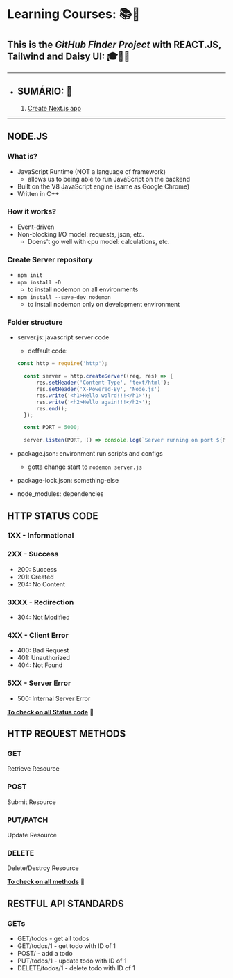 # **Learning Courses:** :books::brain:

## This is the ***GitHub Finder Project*** with **REACT.JS**, **Tailwind** and **Daisy UI**: :mortar_board::closed_book::robot:

***

- ## **SUMÁRIO:** :round_pushpin:

    1. [Create Next.js app](./1-intro/)

***

## **NODE.JS**

### **What is?**

- JavaScript Runtime (NOT a language of framework)
  - allows us to being able to run JavaScript on the backend
- Built on the V8 JavaScript engine (same as Google Chrome)
- Written in C++

### **How it works?**

- Event-driven
- Non-blocking I/O model: requests, json, etc.
  - Doens't go well with cpu model: calculations, etc.

### **Create Server repository**

- ```npm init```
- ```npm install -D```
  - to install nodemon on all environments
- ```npm install --save-dev nodemon```
  - to install nodemon only on development environment

### **Folder structure**

- server.js: javascript server code
  - deffault code:

  ```javascript
  const http = require('http');

    const server = http.createServer((req, res) => {
        res.setHeader('Content-Type', 'text/html');
        res.setHeader('X-Powered-By', 'Node.js')
        res.write('<h1>Hello wolrd!!!</h1>');
        res.write('<h2>Hello again!!!</h2>');
        res.end();
    });

    const PORT = 5000;

    server.listen(PORT, () => console.log(`Server running on port ${PORT}`))
  ```

- package.json: environment run scripts and configs
  - gotta change start to ```nodemon server.js```
- package-lock.json: something-else
- node_modules: dependencies

## **HTTP STATUS CODE**

### 1XX - Informational

### 2XX - Success
  
- 200: Success
- 201: Created
- 204: No Content

### 3XXX - Redirection

- 304: Not Modified

### 4XX - Client Error

- 400: Bad Request
- 401: Unauthorized
- 404: Not Found

### 5XX - Server Error

- 500: Internal Server Error

[**To check on all Status code**](https://developer.mozilla.org/en-US/docs/Web/HTTP/Status) :link:

## **HTTP REQUEST METHODS**

### **GET**

Retrieve Resource

### **POST**

Submit Resource

### **PUT/PATCH**

Update Resource

### **DELETE**

Delete/Destroy Resource

[**To check on all methods**](https://developer.mozilla.org/en-US/docs/Web/HTTP/Methods) :link:

## **RESTFUL API STANDARDS**

### **GETs**

- GET/todos - get all todos
- GET/todos/1 - get todo with ID of 1
- POST/ - add a todo
- PUT/todos/1 - update todo with ID of 1
- DELETE/todos/1 - delete todo with ID of 1